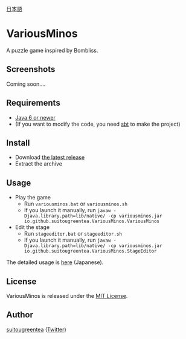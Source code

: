 [日本語](README.ja.md)

# VariousMinos

A puzzle game inspired by Bombliss.

## Screenshots
Coming soon....

## Requirements
* [Java 6 or newer](https://java.com/download/)
* (If you want to modify the code, you need [sbt](http://www.scala-sbt.org/) to make the project)

## Install
* Download [the latest release](https://github.com/suitougreentea/VariousMinos2/releases/latest)
* Extract the archive

## Usage
* Play the game
  * Run `variousminos.bat` or `variousminos.sh`
  * If you launch it manually, run `javaw -Djava.library.path=lib/native/ -cp variousminos.jar io.github.suitougreentea.VariousMinos.VariousMinos`
* Edit the stage
  * Run `stageeditor.bat` or `stageeditor.sh`
  * If you launch it manually, run `javaw -Djava.library.path=lib/native/ -cp variousminos.jar io.github.suitougreentea.VariousMinos.StageEditor`

The detailed usage is [here](doc/Usage.md) (Japanese).

## License
VariousMinos is released under the [MIT License](LICENSE.txt).

## Author
[suitougreentea](https://github.com/suitougreentea) ([Twitter](https://twitter.com/suitougreentea))